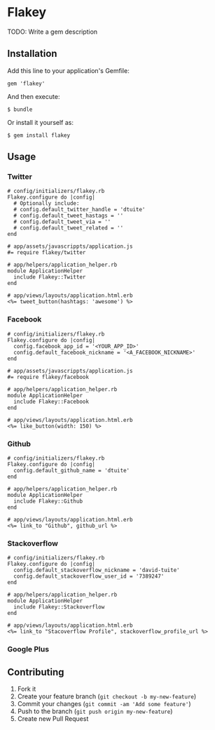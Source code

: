# Flakey

TODO: Write a gem description

## Installation

Add this line to your application's Gemfile:

    gem 'flakey'

And then execute:

    $ bundle

Or install it yourself as:

    $ gem install flakey

## Usage

### Twitter

    # config/initializers/flakey.rb
    Flakey.configure do |config|
      # Optionally include:
      # config.default_twitter_handle = 'dtuite'
      # config.default_tweet_hastags = ''
      # config.default_tweet_via = ''
      # config.default_tweet_related = ''
    end

    # app/assets/javascrippts/application.js
    #= require flakey/twitter

    # app/helpers/application_helper.rb
    module ApplicationHelper
      include Flakey::Twitter
    end

    # app/views/layouts/application.html.erb
    <%= tweet_button(hashtags: 'awesome') %>

### Facebook

    # config/initializers/flakey.rb
    Flakey.configure do |config|
      config.facebook_app_id = '<YOUR_APP_ID>'
      config.default_facebook_nickname = '<A_FACEBOOK_NICKNAME>'
    end

    # app/assets/javascrippts/application.js
    #= require flakey/facebook

    # app/helpers/application_helper.rb
    module ApplicationHelper
      include Flakey::Facebook
    end

    # app/views/layouts/application.html.erb
    <%= like_button(width: 150) %>

### Github

    # config/initializers/flakey.rb
    Flakey.configure do |config|
      config.default_github_name = 'dtuite'
    end

    # app/helpers/application_helper.rb
    module ApplicationHelper
      include Flakey::Github
    end

    # app/views/layouts/application.html.erb
    <%= link_to "Github", github_url %>

### Stackoverflow

    # config/initializers/flakey.rb
    Flakey.configure do |config|
      config.default_stackoverflow_nickname = 'david-tuite'
      config.default_stackoverflow_user_id = '7389247'
    end

    # app/helpers/application_helper.rb
    module ApplicationHelper
      include Flakey::Stackoverflow
    end

    # app/views/layouts/application.html.erb
    <%= link_to "Stacoverflow Profile", stackoverflow_profile_url %>

### Google Plus

## Contributing

1. Fork it
2. Create your feature branch (`git checkout -b my-new-feature`)
3. Commit your changes (`git commit -am 'Add some feature'`)
4. Push to the branch (`git push origin my-new-feature`)
5. Create new Pull Request
